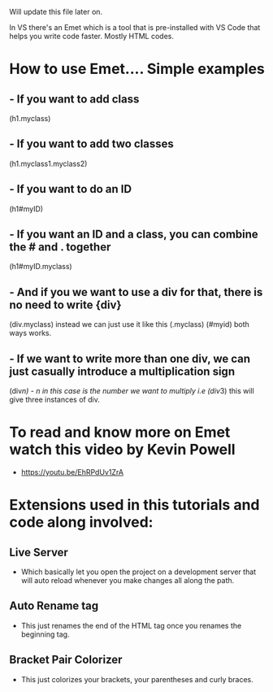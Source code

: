 Will update this file later on.

In VS there's an Emet which is a tool that is pre-installed with VS Code that helps you write code faster. Mostly HTML codes.

# How to use Emet.... Simple examples
## - If you want to add class
(h1.myclass)
## - If you want to add two classes
(h1.myclass1.myclass2)

## - If you want to do an ID
(h1#myID)

## - If you want an ID and a class, you can combine the # and . together 
(h1#myID.myclass)

## - And if you we want to use a div for that, there is no need to write {div} 
(div.myclass) instead we can just use it like this (.myclass) (#myid) both ways works.

## - If we want to write more than one div, we can just casually introduce a multiplication sign
(div*n) - n in this case is the number we want to multiply i.e (div*3) this will give three instances of div.

# To read and know more on Emet watch this video by Kevin Powell
- https://youtu.be/EhRPdUv1ZrA

# Extensions used in this tutorials and code along involved:
## Live Server 
- Which basically let you open the project on a development server that will auto reload whenever you make changes all along the path.

## Auto Rename tag 
- This just renames the end of the HTML tag once you renames the beginning tag.

## Bracket Pair Colorizer
- This just colorizes your brackets, your parentheses and curly braces.

